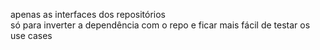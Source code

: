 apenas as interfaces dos repositórios    
só para inverter a dependência com o repo e ficar mais fácil de testar os use cases